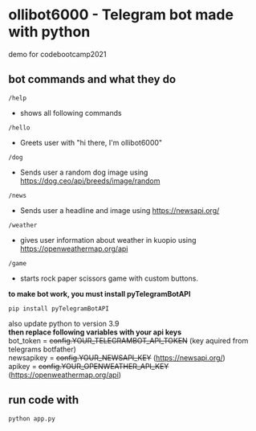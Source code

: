 # ollibot6000 - Telegram bot made with python
demo for codebootcamp2021


## bot commands and what they do

`/help`
- shows all following commands

`/hello`
- Greets user with "hi there, I'm ollibot6000"
    
`/dog`
- Sends user a random dog image using https://dog.ceo/api/breeds/image/random
    
`/news`
- Sends user a headline and image using https://newsapi.org/
    
`/weather`
- gives user information about weather in kuopio using https://openweathermap.org/api
    
`/game`
- starts rock paper scissors game with custom buttons.


**to make bot work, you must install pyTelegramBotAPI**
```
pip install pyTelegramBotAPI

```
also update python to version 3.9  
**then replace following variables with your api keys**    
bot_token = ~~config.YOUR_TELEGRAMBOT_API_TOKEN~~  (key aquired from telegrams botfather)  
newsapikey = ~~config.YOUR_NEWSAPI_KEY~~  (https://newsapi.org/)  
apikey = ~~config.YOUR_OPENWEATHER_API_KEY~~  (https://openweathermap.org/api)  


## run code with
```
python app.py
```

